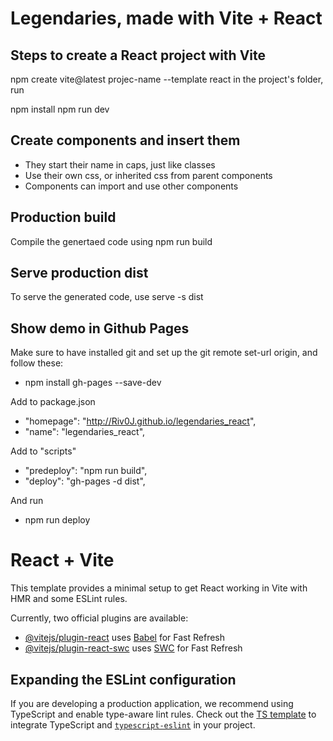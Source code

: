 # Legendaries, made with Vite + React

## Steps to create a React project with Vite

npm create vite@latest projec-name --template react
in the project's folder, run

npm install
npm run dev

## Create components and insert them

- They start their name in caps, just like classes
- Use their own css, or inherited css from parent components
- Components can import and use other components

## Production build

Compile the genertaed code using
npm run build

## Serve production dist

To serve the generated code, use
serve -s dist

## Show demo in Github Pages 

Make sure to have installed git and set up the git remote set-url origin, and follow these:
- npm install gh-pages --save-dev

Add to package.json
- "homepage": "http://Riv0J.github.io/legendaries_react",
- "name": "legendaries_react",

Add to "scripts"
- "predeploy": "npm run build",
- "deploy": "gh-pages -d dist",

And run
- npm run deploy

# React + Vite

This template provides a minimal setup to get React working in Vite with HMR and some ESLint rules.

Currently, two official plugins are available:

- [@vitejs/plugin-react](https://github.com/vitejs/vite-plugin-react/blob/main/packages/plugin-react/README.md) uses [Babel](https://babeljs.io/) for Fast Refresh
- [@vitejs/plugin-react-swc](https://github.com/vitejs/vite-plugin-react-swc) uses [SWC](https://swc.rs/) for Fast Refresh

## Expanding the ESLint configuration

If you are developing a production application, we recommend using TypeScript and enable type-aware lint rules. Check out the [TS template](https://github.com/vitejs/vite/tree/main/packages/create-vite/template-react-ts) to integrate TypeScript and [`typescript-eslint`](https://typescript-eslint.io) in your project.



